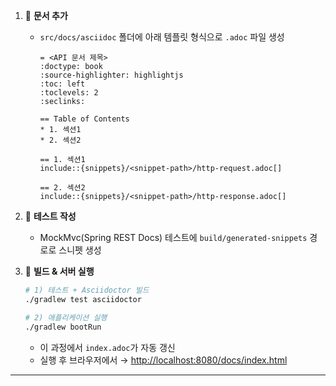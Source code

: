 1. 📝 **문서 추가**

    * `src/docs/asciidoc` 폴더에 아래 템플릿 형식으로 `.adoc` 파일 생성

      ```adoc
      = <API 문서 제목>
      :doctype: book
      :source-highlighter: highlightjs
      :toc: left
      :toclevels: 2
      :seclinks:
 
      == Table of Contents
      * 1. 섹션1
      * 2. 섹션2
 
      == 1. 섹션1
      include::{snippets}/<snippet-path>/http-request.adoc[]
 
      == 2. 섹션2
      include::{snippets}/<snippet-path>/http-response.adoc[]
      ```

2. 🔧 **테스트 작성**

    * MockMvc(Spring REST Docs) 테스트에 `build/generated-snippets` 경로로 스니펫 생성

3. 🚀 **빌드 & 서버 실행**

   ```bash
   # 1) 테스트 + Asciidoctor 빌드
   ./gradlew test asciidoctor

   # 2) 애플리케이션 실행
   ./gradlew bootRun
   ```

    * 이 과정에서 `index.adoc`가 자동 갱신
    * 실행 후 브라우저에서 → [http://localhost:8080/docs/index.html](http://localhost:8080/docs/index.html)

---


